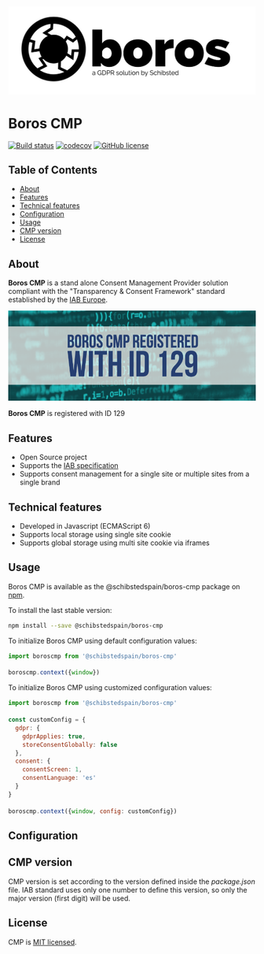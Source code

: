 
![](/resources/logo/boros_logo.png)

# Boros CMP

[![Build status](https://travis-ci.org/scm-spain/CMP.svg?branch=master)](https://travis-ci.org/scm-spain/CMP)
[![codecov](https://codecov.io/gh/scm-spain/CMP/branch/master/graph/badge.svg)](https://codecov.io/gh/scm-spain/CMP)
[![GitHub license](https://img.shields.io/github/license/scm-spain/CMP.svg)](https://github.com/scm-spain/CMP/blob/master/LICENSE)

## Table of Contents

* [About](#about)
* [Features](#features)
* [Technical features](#technical-features)
* [Configuration](#configuration)
* [Usage](#usage)
* [CMP version](#cmp-vesion)
* [License](#license)


## About
**Boros CMP** is a stand alone Consent Management Provider solution compliant with the "Transparency & Consent Framework" standard established by the [IAB Europe](http://advertisingconsent.eu/cmps).

![](/resources/logo/boros-cmp-id-129.png)

**Boros CMP** is registered with ID 129

## Features
* Open Source project
* Supports the [IAB specification](https://github.com/InteractiveAdvertisingBureau/GDPR-Transparency-and-Consent-Framework)
* Supports consent management for a single site or multiple sites from a single brand

## Technical features
* Developed in Javascript (ECMAScript 6)
* Supports local storage using single site cookie
* Supports global storage using multi site cookie via iframes

## Usage

Boros CMP is available as the @schibstedspain/boros-cmp package on [npm](https://www.npmjs.com/package/@schibstedspain/boros-cmp).

To install the last stable version:

```bash
npm install --save @schibstedspain/boros-cmp
```

To initialize Boros CMP using default configuration values:

```javascript
import boroscmp from '@schibstedspain/boros-cmp'

boroscmp.context({window})
```

To initialize Boros CMP using customized configuration values:

```javascript
import boroscmp from '@schibstedspain/boros-cmp'

const customConfig = {
  gdpr: {
    gdprApplies: true,
    storeConsentGlobally: false
  },
  consent: {
    consentScreen: 1,
    consentLanguage: 'es'
  }
}

boroscmp.context({window, config: customConfig})
```

## Configuration

## CMP version
CMP version is set according to the version defined inside the _package.json_ file. IAB standard uses only one number to define this version, so only the major version (first digit) will be used.

## License
CMP is [MIT licensed](./LICENSE).